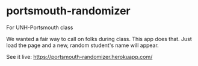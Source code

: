 # portsmouth-randomizer
For UNH-Portsmouth class

We wanted a fair way to call on folks during class.  This app does that.  Just load the page and a new, random student's name will appear.

See it live: https://portsmouth-randomizer.herokuapp.com/
